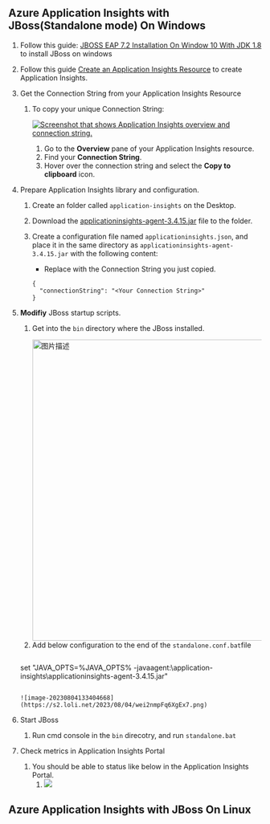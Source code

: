 ## Azure Application Insights with JBoss(Standalone mode) On Windows

1. Follow this guide: [JBOSS EAP 7.2 Installation On Window 10 With JDK 1.8](https://www.youtube.com/watch?v=FCgTSgGaxD8) to install JBoss on windows

2. Follow this guide [Create an Application Insights Resource](https://learn.microsoft.com/en-us/azure/azure-monitor/app/create-workspace-resource#create-a-workspace-based-resource) to create Application Insights.

3. Get the Connection String from your Application Insights Resource

   1. To copy your unique Connection String:

      [![Screenshot that shows Application Insights overview and connection string.](https://learn.microsoft.com/en-us/azure/azure-monitor/app/media/migrate-from-instrumentation-keys-to-connection-strings/migrate-from-instrumentation-keys-to-connection-strings.png)](https://learn.microsoft.com/en-us/azure/azure-monitor/app/media/migrate-from-instrumentation-keys-to-connection-strings/migrate-from-instrumentation-keys-to-connection-strings.png#lightbox)

      1. Go to the **Overview** pane of your Application Insights resource.
      2. Find your **Connection String**.
      3. Hover over the connection string and select the **Copy to clipboard** icon.

4. Prepare  Application Insights library and configuration.

   1. Create an folder called `application-insights` on the Desktop.

   2. Download the [applicationinsights-agent-3.4.15.jar](https://github.com/microsoft/ApplicationInsights-Java/releases/download/3.4.15/applicationinsights-agent-3.4.15.jar) file to the folder.

   3. Create a configuration file named `applicationinsights.json`, and place it in the same directory as `applicationinsights-agent-3.4.15.jar` with the following content:

      - Replace with the Connection String you just copied.

      ```
      {
        "connectionString": "<Your Connection String>"
      }
      ```

5. **Modifiy** JBoss startup scripts.

   1. Get into the `bin` directory where the JBoss installed.

      <img src="https://s2.loli.net/2023/08/04/kBdApyNbPo4mC9Z.png" alt="图片描述" height="600" style="float: left;" >

   2. Add below configuration to the end of the `standalone.conf.bat`file
   
      ```
   set "JAVA_OPTS=%JAVA_OPTS% -javaagent:<Your Path>\application-insights\applicationinsights-agent-3.4.15.jar"
      ```

      ![image-20230804133404668](https://s2.loli.net/2023/08/04/wei2nmpFq6XgEx7.png)

6. Start JBoss
   1. Run cmd console in the `bin` direcotry, and run `standalone.bat`
   
7. Check metrics in Application Insights Portal
   1. You should be able to status like below in the Application Insights Portal.
      1. ![](https://s2.loli.net/2023/08/04/nkcTMft2xZH86F5.png)

## Azure Application Insights with JBoss On Linux



